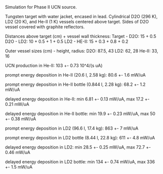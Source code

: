 Simulation for Phase II UCN source.

Tungsten target with water jacket, encased in lead.
Cylindrical D2O (296 K), LD2 (20 K), and He-II (1 K) vessels centered above target.
Sides of D2O vessel covered with graphite reflectors.

Distances above target (cm) + vessel wall thickness:
Target - D2O: 15 + 0.5
D2O - LD2: 10 + 0.5 + 1 + 0.5
LD2 - HE-II: 15 + 0.3 + 0.8 + 0.2

Outer vessel sizes (cm) - height, radius:
D2O: 87.5, 43
LD2: 62, 28
He-II: 33, 16

UCN production in He-II:
103 +- 0.73 10^4/(s uA)

prompt energy deposition in He-II (20.6 l, 2.58 kg):
80.6 +- 1.6 mW/uA

prompt energy deposition in He-II bottle (0.844 l, 2.28 kg):
68.2 +- 1.2 mW/uA

delayed energy deposition in He-II:
min 6.81 +- 0.13 mW/uA, max 17.2 +- 0.21 mW/uA

delayed energy deposition in He-II bottle:
min 19.9 +- 0.23 mW/uA, max 50 +- 0.38 mW/uA

prompt energy deposition in LD2 (96.6 l, 17.4 kg):
863 +- 7 mW/uA

prompt energy deposition in LD2 bottle (8.44 l, 22.8 kg):
611 +- 4.8 mW/uA

delayed energy deposition in LD2:
min 28.5 +- 0.25 mW/uA, max 72.7 +- 0.46 mW/uA

delayed energy deposition in LD2 bottle:
min 134 +- 0.74 mW/uA, max 336 +- 1.5 mW/uA

